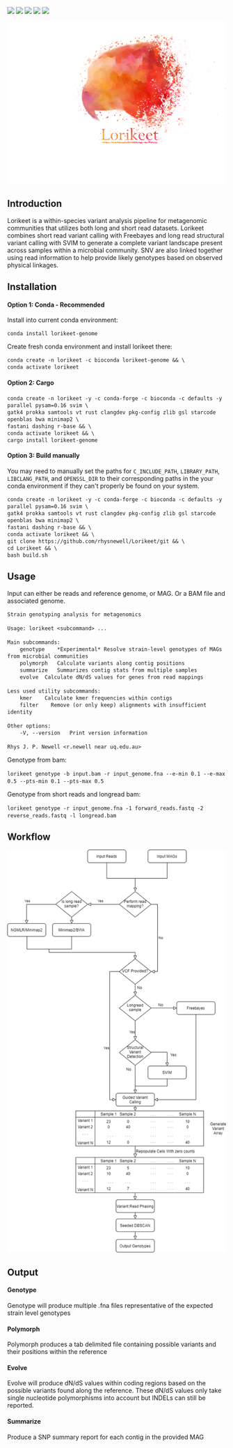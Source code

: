 ![](https://travis-ci.com/rhysnewell/Lorikeet.svg?branch=master)
![](https://anaconda.org/bioconda/lorikeet-genome/badges/license.svg)
![](https://anaconda.org/bioconda/lorikeet-genome/badges/version.svg)
![](https://anaconda.org/bioconda/lorikeet-genome/badges/latest_release_relative_date.svg)
![](https://anaconda.org/bioconda/lorikeet-genome/badges/platforms.svg)


![](docs/images/lorikeet_logo_crop_left.png)

## Introduction

Lorikeet is a within-species variant analysis pipeline for metagenomic communities that utilizes both long and short read datasets.
Lorikeet combines short read variant calling with Freebayes and long read structural variant calling with SVIM to generate a 
complete variant landscape present across samples within a microbial community. SNV are also linked together using read 
information to help provide likely genotypes based on observed physical linkages.

## Installation

#### Option 1: Conda - Recommended

Install into current conda environment:
```
conda install lorikeet-genome
```

Create fresh conda environment and install lorikeet there:
```
conda create -n lorikeet -c bioconda lorikeet-genome && \
conda activate lorikeet
```

#### Option 2: Cargo
```
conda create -n lorikeet -y -c conda-forge -c bioconda -c defaults -y parallel pysam=0.16 svim \ 
gatk4 prokka samtools vt rust clangdev pkg-config zlib gsl starcode openblas bwa minimap2 \ 
fastani dashing r-base && \ 
conda activate lorikeet && \ 
cargo install lorikeet-genome
```

#### Option 3: Build manually
You may need to manually set the paths for `C_INCLUDE_PATH`, `LIBRARY_PATH`, `LIBCLANG_PATH`, and `OPENSSL_DIR` to their corresponding
paths in the your conda environment if they can't properly be found on your system.
```
conda create -n lorikeet -y -c conda-forge -c bioconda -c defaults -y parallel pysam=0.16 svim \ 
gatk4 prokka samtools vt rust clangdev pkg-config zlib gsl starcode openblas bwa minimap2 \ 
fastani dashing r-base && \ 
conda activate lorikeet && \ 
git clone https://github.com/rhysnewell/Lorikeet/git && \ 
cd Lorikeet && \ 
bash build.sh
```


## Usage

Input can either be reads and reference genome, or MAG. Or a BAM file and associated genome.

```
Strain genotyping analysis for metagenomics

Usage: lorikeet <subcommand> ...

Main subcommands:
    genotype    *Experimental* Resolve strain-level genotypes of MAGs from microbial communities
    polymorph   Calculate variants along contig positions
    summarize   Summarizes contig stats from multiple samples
    evolve  Calculate dN/dS values for genes from read mappings

Less used utility subcommands:
    kmer    Calculate kmer frequencies within contigs
    filter    Remove (or only keep) alignments with insufficient identity

Other options:
    -V, --version   Print version information

Rhys J. P. Newell <r.newell near uq.edu.au>
```

Genotype from bam:

`lorikeet genotype -b input.bam -r input_genome.fna --e-min 0.1 --e-max 0.5 --pts-min 0.1 --pts-max 0.5`

Genotype from short reads and longread bam:

`lorikeet genotype -r input_genome.fna -1 forward_reads.fastq -2 reverse_reads.fastq -l longread.bam`

## Workflow

![](docs/images/Lorikeet-workflow.png)


## Output

#### Genotype 
Genotype will produce multiple .fna files representative of the expected strain level genotypes

#### Polymorph
Polymorph produces a tab delimited file containing possible variants and their positions within the reference

#### Evolve
Evolve will produce dN/dS values within coding regions based on the possible variants found along the reference.
These dN/dS values only take single nucleotide polymorphisms into account but INDELs can still be reported.

#### Summarize
Produce a SNP summary report for each contig in the provided MAG